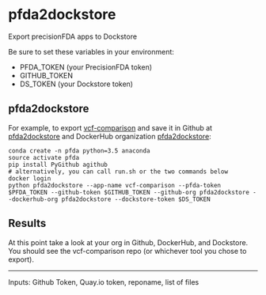 # pfda2dockstore

Export precisionFDA apps to Dockstore

Be sure to set these variables in your environment:

* PFDA_TOKEN (your PrecisionFDA token)
* GITHUB_TOKEN
* DS_TOKEN (your Dockstore token)

## pfda2dockstore

For example, to export [vcf-comparison](https://precision.fda.gov/apps/app-BqB9XZ8006ZZ2g5KzGXP3fpq) and save it in Github at [pfda2dockstore](https://github.com/pfda2dockstore) and DockerHub organization [pfda2dockstore](https://hub.docker.com/u/pfda2dockstore):

    conda create -n pfda python=3.5 anaconda
    source activate pfda
    pip install PyGithub agithub
    # alternatively, you can call run.sh or the two commands below
    docker login
    python pfda2dockstore --app-name vcf-comparison --pfda-token $PFDA_TOKEN --github-token $GITHUB_TOKEN --github-org pfda2dockstore --dockerhub-org pfda2dockstore --dockstore-token $DS_TOKEN

## Results

At this point take a look at your org in Github, DockerHub, and Dockstore.  You should see the vcf-comparison repo (or whichever tool you chose to export).



----


Inputs: Github Token, Quay.io token, reponame, list of files
